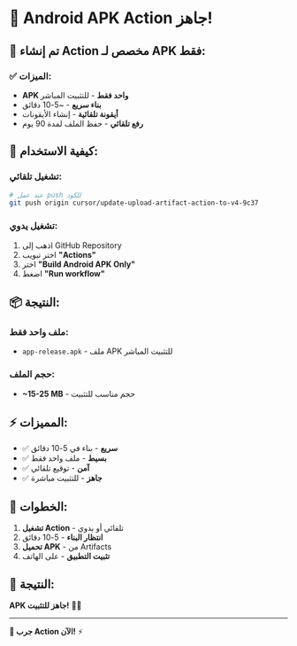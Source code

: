 # 📱 Android APK Action جاهز!

## 🚀 تم إنشاء Action مخصص لـ APK فقط:

### ✅ الميزات:
- **APK واحد فقط** - للتثبيت المباشر
- **بناء سريع** - ~5-10 دقائق
- **أيقونة تلقائية** - إنشاء الأيقونات
- **رفع تلقائي** - حفظ الملف لمدة 90 يوم

## 🎯 كيفية الاستخدام:

### تشغيل تلقائي:
```bash
# عند عمل push للكود
git push origin cursor/update-upload-artifact-action-to-v4-9c37
```

### تشغيل يدوي:
1. اذهب إلى GitHub Repository
2. اختر تبويب **"Actions"**
3. اختر **"Build Android APK Only"**
4. اضغط **"Run workflow"**

## 📦 النتيجة:

### ملف واحد فقط:
- `app-release.apk` - ملف APK للتثبيت المباشر

### حجم الملف:
- **~15-25 MB** - حجم مناسب للتثبيت

## ⚡ المميزات:

- ✅ **سريع** - بناء في 5-10 دقائق
- ✅ **بسيط** - ملف واحد فقط
- ✅ **آمن** - توقيع تلقائي
- ✅ **جاهز** - للتثبيت مباشرة

## 🎯 الخطوات:

1. **تشغيل Action** - تلقائي أو يدوي
2. **انتظار البناء** - 5-10 دقائق
3. **تحميل APK** - من Artifacts
4. **تثبيت التطبيق** - على الهاتف

## 🎉 النتيجة:

**APK جاهز للتثبيت!** 📱✨

---

**🚀 جرب Action الآن!** ⚡